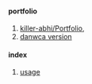 

#### portfolio
1. [killer-abhi/Portfolio](https://github.com/killer-abhi/Portfolio),
2. [danwca version](killer-abhi.md)

#### index
1. [usage](usage.md)

 